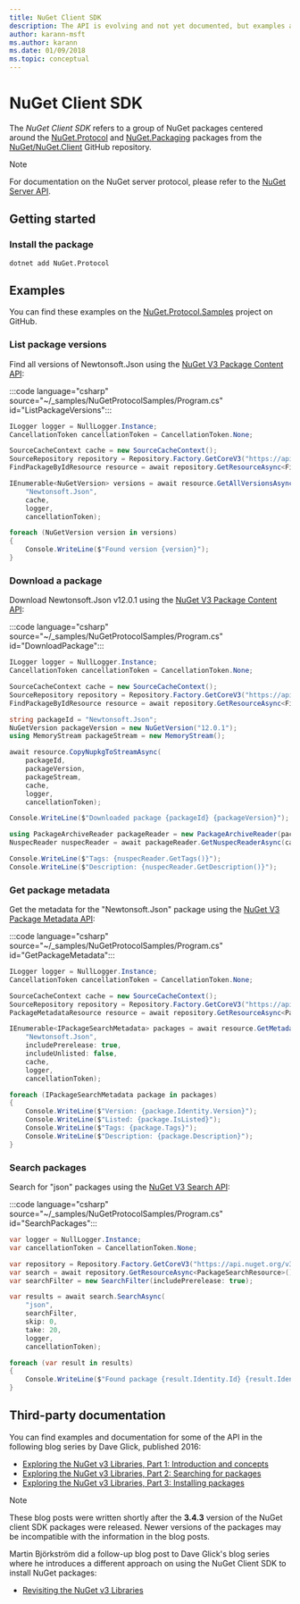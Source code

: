 ```yaml
---
title: NuGet Client SDK
description: The API is evolving and not yet documented, but examples are available on Dave Glick's blog.
author: karann-msft
ms.author: karann
ms.date: 01/09/2018
ms.topic: conceptual
---
```


# NuGet Client SDK

The *NuGet Client SDK* refers to a group of NuGet packages centered around the [NuGet.Protocol](https://www.nuget.org/packages/NuGet.Protocol) and [NuGet.Packaging](https://www.nuget.org/packages/NuGet.Packaging) packages from the [NuGet/NuGet.Client](https://github.com/NuGet/NuGet.Client) GitHub repository.

> [!Note]
>  For documentation on the NuGet server protocol, please refer to the [NuGet Server API](~/api/overview.md).

## Getting started

### Install the package

```
dotnet add NuGet.Protocol
```

## Examples

You can find these examples on the [NuGet.Protocol.Samples](TODO) project on GitHub.

### List package versions

Find all versions of Newtonsoft.Json using the [NuGet V3 Package Content API](../api/package-base-address-resource.md#enumerate-package-versions):

:::code language="csharp" source="~/_samples/NuGetProtocolSamples/Program.cs" id="ListPackageVersions":::

```csharp
ILogger logger = NullLogger.Instance;
CancellationToken cancellationToken = CancellationToken.None;

SourceCacheContext cache = new SourceCacheContext();
SourceRepository repository = Repository.Factory.GetCoreV3("https://api.nuget.org/v3/index.json");
FindPackageByIdResource resource = await repository.GetResourceAsync<FindPackageByIdResource>();

IEnumerable<NuGetVersion> versions = await resource.GetAllVersionsAsync(
    "Newtonsoft.Json",
    cache,
    logger,
    cancellationToken);

foreach (NuGetVersion version in versions)
{
    Console.WriteLine($"Found version {version}");
}
```

### Download a package

Download Newtonsoft.Json v12.0.1 using the [NuGet V3 Package Content API](../api/package-base-address-resource.md):

:::code language="csharp" source="~/_samples/NuGetProtocolSamples/Program.cs" id="DownloadPackage":::

```csharp
ILogger logger = NullLogger.Instance;
CancellationToken cancellationToken = CancellationToken.None;

SourceCacheContext cache = new SourceCacheContext();
SourceRepository repository = Repository.Factory.GetCoreV3("https://api.nuget.org/v3/index.json");
FindPackageByIdResource resource = await repository.GetResourceAsync<FindPackageByIdResource>();

string packageId = "Newtonsoft.Json";
NuGetVersion packageVersion = new NuGetVersion("12.0.1");
using MemoryStream packageStream = new MemoryStream();

await resource.CopyNupkgToStreamAsync(
    packageId,
    packageVersion,
    packageStream,
    cache,
    logger,
    cancellationToken);

Console.WriteLine($"Downloaded package {packageId} {packageVersion}");

using PackageArchiveReader packageReader = new PackageArchiveReader(packageStream);
NuspecReader nuspecReader = await packageReader.GetNuspecReaderAsync(cancellationToken);

Console.WriteLine($"Tags: {nuspecReader.GetTags()}");
Console.WriteLine($"Description: {nuspecReader.GetDescription()}");
```

### Get package metadata 

Get the metadata for the "Newtonsoft.Json" package using the [NuGet V3 Package Metadata API](../api/registration-base-url-resource.md):

:::code language="csharp" source="~/_samples/NuGetProtocolSamples/Program.cs" id="GetPackageMetadata":::

```csharp
ILogger logger = NullLogger.Instance;
CancellationToken cancellationToken = CancellationToken.None;

SourceCacheContext cache = new SourceCacheContext();
SourceRepository repository = Repository.Factory.GetCoreV3("https://api.nuget.org/v3/index.json");
PackageMetadataResource resource = await repository.GetResourceAsync<PackageMetadataResource>();

IEnumerable<IPackageSearchMetadata> packages = await resource.GetMetadataAsync(
    "Newtonsoft.Json",
    includePrerelease: true,
    includeUnlisted: false,
    cache,
    logger,
    cancellationToken);

foreach (IPackageSearchMetadata package in packages)
{
    Console.WriteLine($"Version: {package.Identity.Version}");
    Console.WriteLine($"Listed: {package.IsListed}");
    Console.WriteLine($"Tags: {package.Tags}");
    Console.WriteLine($"Description: {package.Description}");
}
```

### Search packages

Search for "json" packages using the [NuGet V3 Search API](../api/search-query-service-resource.md):

:::code language="csharp" source="~/_samples/NuGetProtocolSamples/Program.cs" id="SearchPackages":::

```csharp
var logger = NullLogger.Instance;
var cancellationToken = CancellationToken.None;

var repository = Repository.Factory.GetCoreV3("https://api.nuget.org/v3/index.json");
var search = await repository.GetResourceAsync<PackageSearchResource>();
var searchFilter = new SearchFilter(includePrerelease: true);

var results = await search.SearchAsync(
    "json",
    searchFilter,
    skip: 0,
    take: 20,
    logger,
    cancellationToken);

foreach (var result in results)
{
    Console.WriteLine($"Found package {result.Identity.Id} {result.Identity.Version}");
}
```

## Third-party documentation

You can find examples and documentation for some of the API in the following blog series by Dave Glick, published 2016:

- [Exploring the NuGet v3 Libraries, Part 1: Introduction and concepts](http://daveaglick.com/posts/exploring-the-nuget-v3-libraries-part-1)
- [Exploring the NuGet v3 Libraries, Part 2: Searching for packages](http://daveaglick.com/posts/exploring-the-nuget-v3-libraries-part-2)
- [Exploring the NuGet v3 Libraries, Part 3: Installing packages](http://daveaglick.com/posts/exploring-the-nuget-v3-libraries-part-3)

> [!Note]
> These blog posts were written shortly after the **3.4.3** version of the NuGet client SDK packages were released.
> Newer versions of the packages may be incompatible with the information in the blog posts.

Martin Björkström did a follow-up blog post to Dave Glick's blog series where he introduces a different approach on using the NuGet Client SDK to install NuGet packages:

- [Revisiting the NuGet v3 Libraries](https://martinbjorkstrom.com/posts/2018-09-19-revisiting-nuget-client-libraries)
